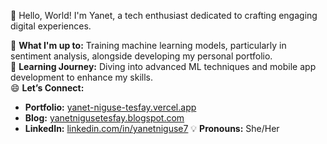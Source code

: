 
👋 Hello, World! I'm Yanet, a tech enthusiast dedicated to crafting engaging digital experiences.

🔭 **What I'm up to:** Training machine learning models, particularly in sentiment analysis, alongside developing my personal portfolio.  
🌱 **Learning Journey:** Diving into advanced ML techniques and mobile app development to enhance my skills.  
😄 **Let’s Connect:**  
- **Portfolio:** [yanet-niguse-tesfay.vercel.app](https://yanet-niguse-tesfay.vercel.app)  
- **Blog:** [yanetnigusetesfay.blogspot.com](https://yanetnigusetesfay.blogspot.com/)  
- **LinkedIn:** [linkedin.com/in/yanetniguse7](https://www.linkedin.com/in/yanetniguse7)
💡 **Pronouns:** She/Her  
